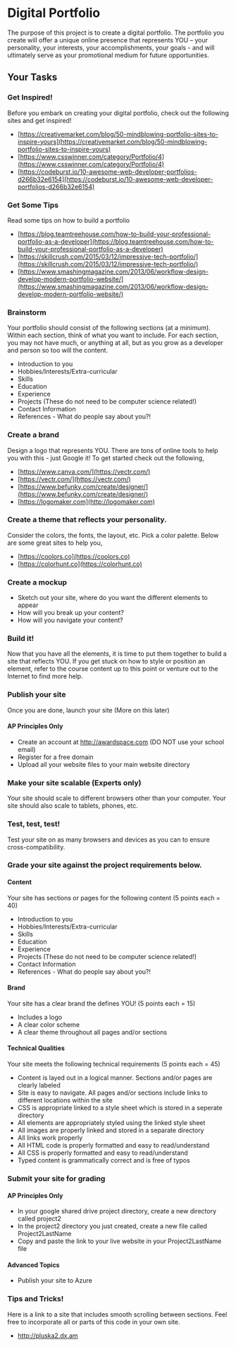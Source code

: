 # Digital Portfolio
The purpose of this project is to create a digital portfolio.  The portfolio you create will offer a unique online presence that represents YOU – your personality, your interests, your accomplishments, your goals  - and will ultimately serve as your promotional medium for future opportunities.

## Your Tasks

### Get Inspired!

Before you embark on creating your digital portfolio, check out the following sites and get inspired!

- [https://creativemarket.com/blog/50-mindblowing-portfolio-sites-to-inspire-yours](https://creativemarket.com/blog/50-mindblowing-portfolio-sites-to-inspire-yours)
- [https://www.csswinner.com/category/Portfolio/4](https://www.csswinner.com/category/Portfolio/4)
- [https://codeburst.io/10-awesome-web-developer-portfolios-d266b32e6154](https://codeburst.io/10-awesome-web-developer-portfolios-d266b32e6154)

### Get Some Tips

Read some tips on how to build a portfolio

- [https://blog.teamtreehouse.com/how-to-build-your-professional-portfolio-as-a-developer](https://blog.teamtreehouse.com/how-to-build-your-professional-portfolio-as-a-developer)
- [https://skillcrush.com/2015/03/12/impressive-tech-portfolio/](https://skillcrush.com/2015/03/12/impressive-tech-portfolio/)
- [https://www.smashingmagazine.com/2013/06/workflow-design-develop-modern-portfolio-website/](https://www.smashingmagazine.com/2013/06/workflow-design-develop-modern-portfolio-website/)

### Brainstorm

Your portfolio should consist of the following sections (at a minimum).  Within each section, think of what you want to include.  For each section, you may not have much, or anything at all, but as you grow as a developer and person so too will the content.</li>

- Introduction to you
- Hobbies/Interests/Extra-curricular
- Skills
- Education
- Experience
- Projects (These do not need to be computer science related!)
- Contact Information
- References - What do people say about you?!

### Create a brand

Design a logo that represents YOU.  There are tons of online tools to help you with this - just Google it!  To get started check out the following,

- [https://www.canva.com/](https://vectr.com/)
- [https://vectr.com/](https://vectr.com/)
- [https://www.befunky.com/create/designer/](https://www.befunky.com/create/designer/)
- [https://logomaker.com](http://logomaker.com)

### Create a theme that reflects your personality.  

Consider the colors, the fonts, the layout, etc.
Pick a color palette.  Below are some great sites to help you,

- [https://coolors.co](https://coolors.co) 
- [https://colorhunt.co](https://colorhunt.co)

### Create a mockup

- Sketch out your site, where do you want the different elements to appear
- How will you break up your content?
- How will you navigate your content?

### Build it!

Now that you have all the elements, it is time to put them together to build a site that reflects YOU.  If you get stuck on how to style or position an element, refer to the course content up to this point or venture out to the Internet to find more help.

### Publish your site

Once you are done, launch your site (More on this later)

#### AP Principles Only

- Create an account at http://awardspace.com (DO NOT use  your school email)
- Register for a free domain
- Upload all your website files to your main website directory

### Make your site scalable (Experts only)

Your site should scale to different browsers other than your computer.  Your site should also scale to tablets, phones, etc.

### Test, test, test!

Test your site on as many browsers and devices as you can to ensure cross-compatibility.

### Grade your site against the project requirements below.

#### Content

Your site has sections or pages for the following content (5 points each = 40)

- Introduction to you
- Hobbies/Interests/Extra-curricular
- Skills
- Education
- Experience
- Projects (These do not need to be computer science related!)
- Contact Information
- References - What do people say about you?!

#### Brand

Your site has a clear brand the defines YOU! (5 points each = 15)

- Includes a logo
- A clear color scheme
- A clear theme throughout all pages and/or sections

#### Technical Qualities 

Your site meets the following technical requirements (5 points each = 45)

- Content is layed out in a logical manner.  Sections and/or pages are clearly labeled
- Site is easy to navigate.  All pages and/or sections include links to different locations within the site
- CSS is appropriate linked to a style sheet which is stored in a seperate directory 
- All elements are appropriately styled using the linked style sheet
- All images are properly linked and stored in a separate directory
- All links work properly
- All HTML code is properly formatted and easy to read/understand
- All CSS is properly formatted and easy to read/understand
- Typed content is grammatically correct and is free of typos

### Submit your site for grading

#### AP Principles Only

- In your google shared drive project directory, create a new directory called project2
- In the project2 directory you just created, create a new file called Project2LastName
- Copy and paste the link to your live website in your Project2LastName file

#### Advanced Topics 

- Publish your site to Azure

### Tips and Tricks!

Here is a link to a site that includes smooth scrolling between sections.  Feel free to incorporate all or parts of this code in your own site. 

- http://pluska2.dx.am


 
